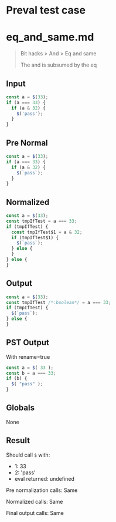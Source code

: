 # Preval test case

# eq_and_same.md

> Bit hacks > And > Eq and same
>
> The and is subsumed by the eq

## Input

`````js filename=intro
const a = $(33);
if (a === 33) {
  if (a & 32) {
    $('pass');
  }
}
`````

## Pre Normal


`````js filename=intro
const a = $(33);
if (a === 33) {
  if (a & 32) {
    $(`pass`);
  }
}
`````

## Normalized


`````js filename=intro
const a = $(33);
const tmpIfTest = a === 33;
if (tmpIfTest) {
  const tmpIfTest$1 = a & 32;
  if (tmpIfTest$1) {
    $(`pass`);
  } else {
  }
} else {
}
`````

## Output


`````js filename=intro
const a = $(33);
const tmpIfTest /*:boolean*/ = a === 33;
if (tmpIfTest) {
  $(`pass`);
} else {
}
`````

## PST Output

With rename=true

`````js filename=intro
const a = $( 33 );
const b = a === 33;
if (b) {
  $( "pass" );
}
`````

## Globals

None

## Result

Should call `$` with:
 - 1: 33
 - 2: 'pass'
 - eval returned: undefined

Pre normalization calls: Same

Normalized calls: Same

Final output calls: Same
